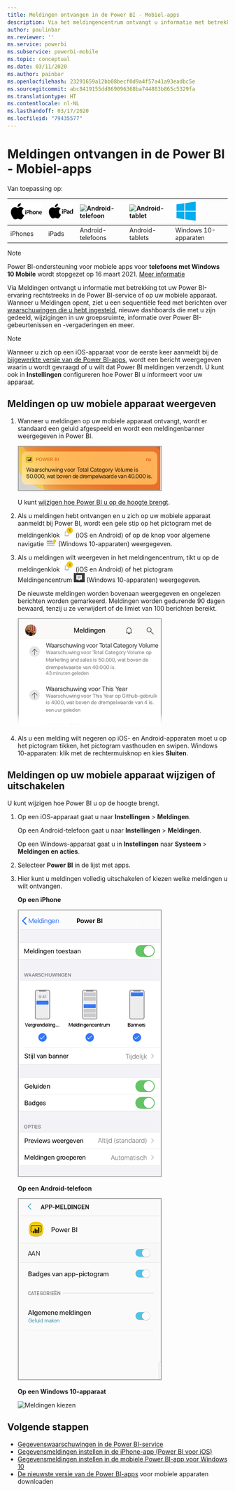 ```yaml
---
title: Meldingen ontvangen in de Power BI - Mobiel-apps
description: Via het meldingencentrum ontvangt u informatie met betrekking tot uw Power BI-ervaring rechtstreeks op uw mobiele apparaat.
author: paulinbar
ms.reviewer: ''
ms.service: powerbi
ms.subservice: powerbi-mobile
ms.topic: conceptual
ms.date: 03/11/2020
ms.author: painbar
ms.openlocfilehash: 23291659a12bb08becf0d9a4f57a41a93eadbc5e
ms.sourcegitcommit: abc8419155dd869096368ba744883b865c5329fa
ms.translationtype: HT
ms.contentlocale: nl-NL
ms.lasthandoff: 03/17/2020
ms.locfileid: "79435577"
---
```

# <a name="get-notifications-in-the-power-bi-mobile-apps"></a>Meldingen ontvangen in de Power BI - Mobiel-apps
Van toepassing op:

| ![iPhone](./media/mobile-apps-notification-center/iphone-logo-50-px.png) | ![iPad](./media/mobile-apps-notification-center/ipad-logo-50-px.png) | ![Android-telefoon](./media/mobile-apps-notification-center/android-phone-logo-50-px.png) | ![Android-tablet](./media/mobile-apps-notification-center/android-tablet-logo-50-px.png) | ![Windows 10](./media/mobile-apps-notification-center/win-10-logo-50-px.png) |
|:--- |:--- |:--- |:--- |:--- |
| iPhones |iPads |Android-telefoons |Android-tablets |Windows 10-apparaten |

>[!NOTE]
>Power BI-ondersteuning voor mobiele apps voor **telefoons met Windows 10 Mobile** wordt stopgezet op 16 maart 2021. [Meer informatie](https://go.microsoft.com/fwlink/?linkid=2121400)

Via Meldingen ontvangt u informatie met betrekking tot uw Power BI-ervaring rechtstreeks in de Power BI-service of op uw mobiele apparaat. Wanneer u Meldingen opent, ziet u een sequentiële feed met berichten over [waarschuwingen die u hebt ingesteld](mobile-set-data-alerts-in-the-mobile-apps.md), nieuwe dashboards die met u zijn gedeeld, wijzigingen in uw groepsruimte, informatie over Power BI-gebeurtenissen en -vergaderingen en meer.

> [!NOTE]
> Wanneer u zich op een iOS-apparaat voor de eerste keer aanmeldt bij de [bijgewerkte versie van de Power BI-apps](https://powerbi.microsoft.com/mobile/), wordt een bericht weergegeven waarin u wordt gevraagd of u wilt dat Power BI meldingen verzendt. U kunt ook in **Instellingen** configureren hoe Power BI u informeert voor uw apparaat. 
> 
> 

## <a name="view-notifications-on-your-mobile-device"></a>Meldingen op uw mobiele apparaat weergeven
1. Wanneer u meldingen op uw mobiele apparaat ontvangt, wordt er standaard een geluid afgespeeld en wordt een meldingenbanner weergegeven in Power BI.
   
   ![Meldingenbanner](./media/mobile-apps-notification-center/power-bi-mobile-notification-banner.png)
   

   U kunt [wijzigen hoe Power BI u op de hoogte brengt](mobile-apps-notification-center.md#change-or-turn-off-notifications-on-your-mobile-device).
2. Als u meldingen hebt ontvangen en u zich op uw mobiele apparaat aanmeldt bij Power BI, wordt een gele stip op het pictogram met de meldingenklok ![meldingenklok](./media/mobile-apps-notification-center/powerbi-alert-tile-notification-icon.png) (iOS en Android) of op de knop voor algemene navigatie ![Meldingenstip](./media/mobile-apps-notification-center/power-bi-iphone-alert-global-nav-button.png) (Windows 10-apparaten) weergegeven. 

3. Als u meldingen wilt weergeven in het meldingencentrum, tikt u op de meldingenklok ![meldingenklok](./media/mobile-apps-notification-center/powerbi-alert-tile-notification-icon.png) (iOS en Android) of het pictogram Meldingencentrum ![Meldingenpictogram](./media/mobile-apps-notification-center/power-bi-windows-10-notification-icon.png) (Windows 10-apparaten) weergegeven.
   
    De nieuwste meldingen worden bovenaan weergegeven en ongelezen berichten worden gemarkeerd. Meldingen worden gedurende 90 dagen bewaard, tenzij u ze verwijdert of de limiet van 100 berichten bereikt.
   
   ![Meldingenlijst in iOS](./media/mobile-apps-notification-center/power-bi-iphone-notifications-list.png)
4. Als u een melding wilt negeren op iOS- en Android-apparaten moet u op het pictogram tikken, het pictogram vasthouden en swipen. Windows 10-apparaten: klik met de rechtermuisknop en kies **Sluiten**.

## <a name="change-or-turn-off-notifications-on-your-mobile-device"></a>Meldingen op uw mobiele apparaat wijzigen of uitschakelen
U kunt wijzigen hoe Power BI u op de hoogte brengt.

1. Op een iOS-apparaat gaat u naar **Instellingen** > **Meldingen**. 
   
    Op een Android-telefoon gaat u naar **Instellingen** > **Meldingen**.
   
    Op een Windows-apparaat gaat u in **Instellingen** naar **Systeem** > **Meldingen en acties**.
2. Selecteer **Power BI** in de lijst met apps. 
3. Hier kunt u meldingen volledig uitschakelen of kiezen welke meldingen u wilt ontvangen.
   
    **Op een iPhone**
   
    ![Meldingen kiezen](./media/mobile-apps-notification-center/power-bi-notifications-iphone-settings.png)
   
    **Op een Android-telefoon**
   
    ![Meldingen kiezen](./media/mobile-apps-notification-center/power-bi-notifications-android-settings.png)

    **Op een Windows 10-apparaat**

    ![Meldingen kiezen](./media/mobile-apps-notification-center/power-bi-notifications-windows10-settings.png)

## <a name="next-steps"></a>Volgende stappen
* [Gegevenswaarschuwingen in de Power BI-service](../../service-set-data-alerts.md)
* [Gegevensmeldingen instellen in de iPhone-app (Power BI voor iOS)](mobile-set-data-alerts-in-the-mobile-apps.md)
* [Gegevensmeldingen instellen in de mobiele Power BI-app voor Windows 10](mobile-set-data-alerts-in-the-mobile-apps.md)
* [De nieuwste versie van de Power BI-apps](https://powerbi.microsoft.com/mobile/) voor mobiele apparaten downloaden

